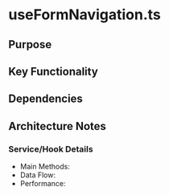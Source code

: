 # useFormNavigation.ts

## Purpose

## Key Functionality

## Dependencies

## Architecture Notes

### Service/Hook Details
- Main Methods: 
- Data Flow: 
- Performance: 
